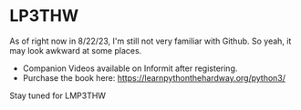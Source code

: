 # LP3THW

As of right now in 8/22/23, I'm still not very familiar with Github. So yeah, it may look awkward at some places.


* Companion Videos available on Informit after registering.
* Purchase the book here: https://learnpythonthehardway.org/python3/

Stay tuned for LMP3THW
